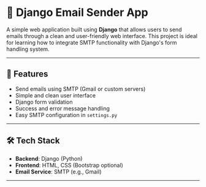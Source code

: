 # 📧 Django Email Sender App

A simple web application built using **Django** that allows users to send emails through a clean and user-friendly web interface. This project is ideal for learning how to integrate SMTP functionality with Django's form handling system.

---

## 🚀 Features

- Send emails using SMTP (Gmail or custom servers)
- Simple and clean user interface
- Django form validation
- Success and error message handling
- Easy SMTP configuration in `settings.py`

---

## 🛠️ Tech Stack

- **Backend**: Django (Python)
- **Frontend**: HTML, CSS (Bootstrap optional)
- **Email Service**: SMTP (e.g., Gmail)

---
